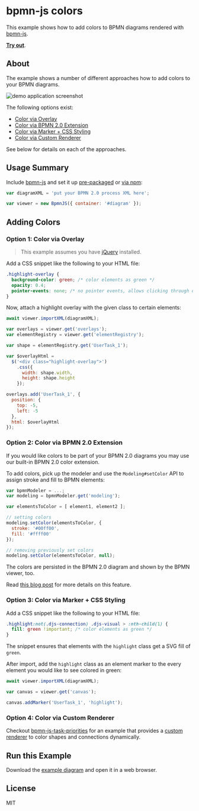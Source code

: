 
# bpmn-js colors

This example shows how to add colors to BPMN diagrams rendered with [bpmn-js](https://github.com/bpmn-io/bpmn-js).

[__Try out__](https://cdn.statically.io/gh/bpmn-io/bpmn-js-examples/main/colors/index.html).


## About

The example shows a number of different approaches how to add colors to your BPMN diagrams.

![demo application screenshot](./screenshot.png "Screenshot of the example application")

The following options exist:

* [Color via Overlay](#option-1-color-via-overlay)
* [Color via BPMN 2.0 Extension](#option-2-color-via-bpmn-20-extension)
* [Color via Marker + CSS Styling](#option-3-color-via-marker--css-styling)
* [Color via Custom Renderer](#option-4-color-via-custom-renderer)

See below for details on each of the approaches.


## Usage Summary

Include [bpmn-js](https://github.com/bpmn-io/bpmn-js) and set it up [pre-packaged](../pre-packaged) or [via npm](../bundling):


```javascript
var diagramXML = 'put your BPMN 2.0 process XML here';

var viewer = new BpmnJS({ container: '#diagram' });
```


## Adding Colors

### Option 1: Color via Overlay

> This example assumes you have [jQuery](http://jquery.com/) installed.

Add a CSS snippet like the following to your HTML file:

```css
.highlight-overlay {
  background-color: green; /* color elements as green */
  opacity: 0.4;
  pointer-events: none; /* no pointer events, allows clicking through onto the element */
}
```

Now, attach a highlight overlay with the given class to certain elements:

```javascript
await viewer.importXML(diagramXML);

var overlays = viewer.get('overlays');
var elementRegistry = viewer.get('elementRegistry');

var shape = elementRegistry.get('UserTask_1');

var $overlayHtml =
  $('<div class="highlight-overlay">')
    .css({
      width: shape.width,
      height: shape.height
    });

overlays.add('UserTask_1', {
  position: {
    top: -5,
    left: -5
  },
  html: $overlayHtml
});
```


### Option 2: Color via BPMN 2.0 Extension

If you would like colors to be part of your BPMN 2.0 diagrams you may use our built-in BPMN 2.0 color extension.

To add colors, pick up the modeler and use the `Modeling#setColor` API to assign stroke and fill to BPMN elements:

```javascript
var bpmnModeler = ...;
var modeling = bpmnModeler.get('modeling');

var elementsToColor = [ element1, element2 ];

// setting colors
modeling.setColor(elementsToColor, {
  stroke: '#00ff00',
  fill: '#ffff00'
});

// removing previously set colors
modeling.setColor(elementsToColor, null);
```

The colors are persisted in the BPMN 2.0 diagram and shown by the BPMN viewer, too.

Read [this blog post](https://bpmn.io/blog/posts/2016-colors-bpmn-js.html) for more details on this feature.


### Option 3: Color via Marker + CSS Styling

Add a CSS snippet like the following to your HTML file:

```css
.highlight:not(.djs-connection) .djs-visual > :nth-child(1) {
  fill: green !important; /* color elements as green */
}
```

The snippet ensures that elements with the `highlight` class get a SVG fill of `green`.

After import, add the `highlight` class as an element marker to the every element you would like to see colored in green:

```javascript
await viewer.importXML(diagramXML);

var canvas = viewer.get('canvas');

canvas.addMarker('UserTask_1', 'highlight');
```


### Option 4: Color via Custom Renderer

Checkout [bpmn-js-task-priorities](https://github.com/bpmn-io/bpmn-js-task-priorities) for an example that provides a [custom renderer](https://github.com/bpmn-io/bpmn-js-task-priorities/blob/main/lib/priorities/ColorRenderer.js) to color shapes and connections dynamically.


## Run this Example

Download the [example diagram](https://cdn.statically.io/gh/bpmn-io/bpmn-js-examples/main/colors/index.html) and open it in a web browser.


## License

MIT
